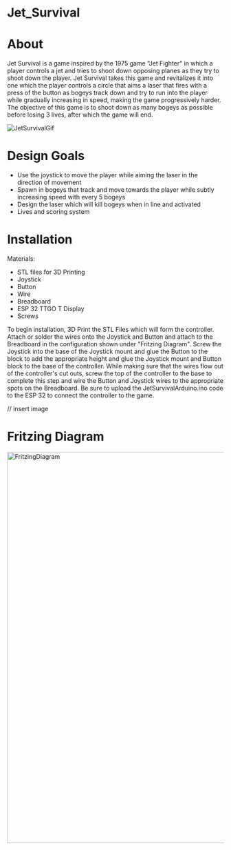 # Jet_Survival

# About
Jet Survival is a game inspired by the 1975 game "Jet Fighter" in which a player controls a jet and tries to shoot down opposing planes as they try to shoot down the player. 
Jet Survival takes this game and revitalizes it into one which the player controls a circle that aims a laser that fires with a press of the button as bogeys track down and try to run into the player while gradually increasing in speed, making the game progressively harder. The objective of this game is to shoot down as many bogeys as possible before losing 3 lives, after which the game will end. 

![JetSurvivalGif](https://github.com/user-attachments/assets/59996f93-7b38-43e7-b2d2-ec1f05d15884)

# Design Goals
- Use the joystick to move the player while aiming the laser in the direction of movement
- Spawn in bogeys that track and move towards the player while subtly increasing speed with every 5 bogeys
- Design the laser which will kill bogeys when in line and activated
- Lives and scoring system

# Installation
Materials:
- STL files for 3D Printing
- Joystick
- Button
- Wire
- Breadboard
- ESP 32 TTGO T Display
- Screws

To begin installation, 3D Print the STL Files which will form the controller. Attach or solder the wires onto the Joystick and Button and attach to the Breadboard in the configuration shown under "Fritzing Diagram". Screw the Joystick into the base of the Joystick mount and glue the Button to the block to add the appropriate height and glue the Joystick mount and Button block to the base of the controller. While making sure that the wires flow out of the controller's cut outs, screw the top of the controller to the base to complete this step and wire the Button and Joystick wires to the appropriate spots on the Breadboard. Be sure to upload the JetSurvivalArduino.ino code to the ESP 32 to connect the controller to the game. 

// insert image

# Fritzing Diagram

<img width="907" alt="FritzingDiagram" src="https://github.com/user-attachments/assets/82016b17-997a-4a13-bb51-a07798cd9c5a">
